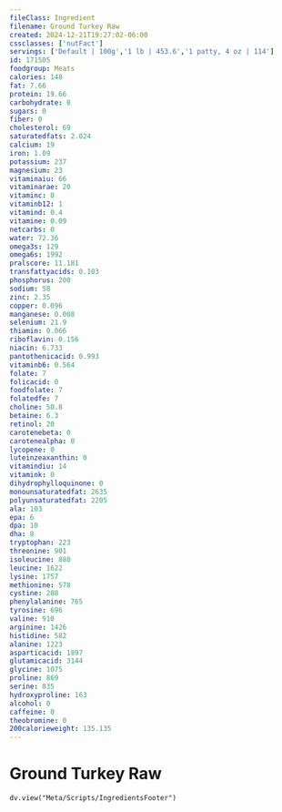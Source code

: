 ```yaml
---
fileClass: Ingredient
filename: Ground Turkey Raw
created: 2024-12-21T19:27:02-06:00
cssclasses: ['nutFact']
servings: ['Default | 100g','1 lb | 453.6','1 patty, 4 oz | 114']
id: 171505
foodgroup: Meats
calories: 148
fat: 7.66
protein: 19.66
carbohydrate: 0
sugars: 0
fiber: 0
cholesterol: 69
saturatedfats: 2.024
calcium: 19
iron: 1.09
potassium: 237
magnesium: 23
vitaminaiu: 66
vitaminarae: 20
vitaminc: 0
vitaminb12: 1
vitamind: 0.4
vitamine: 0.09
netcarbs: 0
water: 72.36
omega3s: 129
omega6s: 1992
pralscore: 11.181
transfattyacids: 0.103
phosphorus: 200
sodium: 58
zinc: 2.35
copper: 0.096
manganese: 0.008
selenium: 21.9
thiamin: 0.066
riboflavin: 0.156
niacin: 6.733
pantothenicacid: 0.993
vitaminb6: 0.564
folate: 7
folicacid: 0
foodfolate: 7
folatedfe: 7
choline: 50.8
betaine: 6.3
retinol: 20
carotenebeta: 0
carotenealpha: 0
lycopene: 0
luteinzeaxanthin: 0
vitamindiu: 14
vitamink: 0
dihydrophylloquinone: 0
monounsaturatedfat: 2635
polyunsaturatedfat: 2205
ala: 103
epa: 6
dpa: 10
dha: 8
tryptophan: 223
threonine: 901
isoleucine: 880
leucine: 1622
lysine: 1757
methionine: 578
cystine: 208
phenylalanine: 765
tyrosine: 696
valine: 910
arginine: 1426
histidine: 582
alanine: 1223
asparticacid: 1897
glutamicacid: 3144
glycine: 1075
proline: 869
serine: 835
hydroxyproline: 163
alcohol: 0
caffeine: 0
theobromine: 0
200calorieweight: 135.135
---
```


# Ground Turkey Raw

```dataviewjs
dv.view("Meta/Scripts/IngredientsFooter")
```